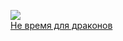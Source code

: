 ![](/books/sf_fantasy/Сергей%20Лукьяненко/Не%20время%20для%20драконов.jpg)  
[Не время для драконов](/books/sf_fantasy/Сергей%20Лукьяненко/Не%20время%20для%20драконов)